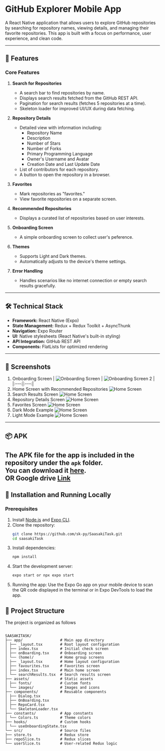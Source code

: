 # GitHub Explorer Mobile App

A React Native application that allows users to explore GitHub repositories by searching for repository names, viewing details, and managing their favorite repositories. This app is built with a focus on performance, user experience, and clean code.

---

## 🚀 Features

### Core Features
1. **Search for Repositories**
   - A search bar to find repositories by name.
   - Displays search results fetched from the GitHub REST API.
   - Pagination for search results (fetches 5 repositories at a time).
   - Skeleton loader for improved UI/UX during data fetching.

2. **Repository Details**
   - Detailed view with information including:
     - Repository Name
     - Description
     - Number of Stars
     - Number of Forks
     - Primary Programming Language
     - Owner's Username and Avatar
     - Creation Date and Last Update Date
   - List of contributors for each repository.
   - A button to open the repository in a browser.

3. **Favorites**
   - Mark repositories as "favorites."
   - View favorite repositories on a separate screen.

4. **Recommended Repositories**
   - Displays a curated list of repositories based on user interests.

5. **Onboarding Screen**
   - A simple onboarding screen to collect user's peference.

6. **Themes**
   - Supports Light and Dark themes.
   - Automatically adjusts to the device's theme settings.

7. **Error Handling**
   - Handles scenarios like no internet connection or empty search results gracefully.

---

## 🛠️ Technical Stack

- **Framework:** React Native (Expo)
- **State Management:** Redux + Redux Toolkit + AsyncThunk
- **Navigation:** Expo Router
- **UI:** Native stylesheets (React Native's built-in styling)
- **API Integration:** GitHub REST API
- **Components:** FlatLists for optimized rendering

---

## 📸 Screenshots

1. Onboarding Screen
| ![Onboarding Screen](screenshots/onboarding.png) | ![Onboarding Screen 2](screenshots/onboarding2.png) |
|:---:|:---:|
2. Home Screen with Recommended Repositories
![Home Screen](screenshots/home.png)
3. Search Results Screen
![Home Screen](screenshots/search.png)
4. Repository Details Screen
![Home Screen](screenshots/detail.png)
5. Favorites Screen
![Home Screen](screenshots/fav.png)
6. Dark Mode Example
![Home Screen](screenshots/home-dark.png)
6. Light Mode Example
![Home Screen](screenshots/home-light.png)

---

## 📦 APK

The APK file for the app is included in the repository under the `apk` folder.  
You can download it [here](apk/base.apk).  
OR
Google drive [Link](https://drive.google.com/file/d/1N4i5XehVMYmbPxrsbklj4az3K2I5Ea0o/view?usp=drive_link)
---

## 🔧 Installation and Running Locally

### Prerequisites
1. Install [Node.js](https://nodejs.org) and [Expo CLI](https://docs.expo.dev/get-started/installation/).
2. Clone the repository:
   ```bash
   git clone https://github.com/sk-py/SaasakiTask.git
   cd saasakiTask
3. Install dependencies:
   ```bash
   npm install
4. Start the development server:
   ```bash
   expo start or npx expo start

5. Running the app:
Use the Expo Go app on your mobile device to scan the QR code displayed in the terminal or in Expo DevTools to load the app.

## 📂 Project Structure

The project is organized as follows

```

SAASAKITASK/
├── app/                 # Main app directory
│ ├── _layout.tsx        # Root layout configuration
│ ├── index.tsx          # Initial check screen
│ ├── onBoarding.tsx     # Onboarding screen
│ └── (home)/            # Home group screens
│ ├── _layout.tsx        # Home layout configuration
│ ├── favourites.tsx     # Favorites screen
│ ├── index.tsx          # Main home screen
│ └── searchResults.tsx  # Search results screen
├── assets/              # Static assets
│ ├── fonts/             # Custom fonts
│ └── images/            # Images and icons
├── components/          # Reusable components
│ ├── Dialog.tsx
│ ├── OnBoarding.tsx
│ ├── RepoCard.tsx
│ └── SkeletonLoader.tsx
├── constants/           # App constants
│ └── Colors.ts          # Theme colors
├── hooks/               # Custom hooks
│ └── useOnboardingState.tsx
└── src/                 # Source files
├── store.ts             # Redux store
├── repoSlice.ts         # Redux slices
└── userSlice.ts         # User-related Redux logic

